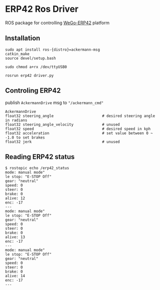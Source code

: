 # ERP42 Ros Driver

ROS package for controlling [WeGo-ERP42](https://wego-robotics.com/wego-erp42/) platform

## Installation

```
sudo apt install ros-{distro}=ackermann-msg
catkin_make
source devel/setup.bash

sudo chmod a+rx /dev/ttyUSB0

rosrun erp42 driver.py
```

## Controling ERP42

publish `AckermannDrive` msg to `"/ackermann_cmd"`

```
AckermannDrive
float32 steering_angle                      # desired steering angle in radians
float32 steering_angle_velocity             # unused
float32 speed                               # desired speed in kph
float32 acceleration                        # set value between 0 ~ -1.0 to set brakes
float32 jerk                                # unused
```

## Reading ERP42 status


```
$ rostopic echo /erp42_status
mode: manual mode"
le stop: "E-STOP Off"
gear: "neutral"
speed: 0
steer: 0
brake: 0
alive: 12
enc: -17
---
mode: manual mode"
le stop: "E-STOP Off"
gear: "neutral"
speed: 0
steer: 0
brake: 0
alive: 13
enc: -17
---
mode: manual mode"
le stop: "E-STOP Off"
gear: "neutral"
speed: 0
steer: 0
brake: 0
alive: 14
enc: -17
---
```
